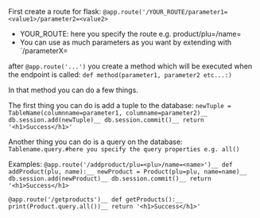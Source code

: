 First create a route for flask:
`@app.route('/YOUR_ROUTE/parameter1=<value1>/parameter2=<value2>`
- YOUR_ROUTE: here you specify the route e.g. product/plu=<plu>/name=<name>
- You can use as much parameters as you want by extending with `/parameterX=<valueX>

after `@app.route('...')` you create a method which will be executed when the endpoint is called:
`def method(parameter1, parameter2 etc...:)`

In that method you can do a few things.

The first thing you can do is add a tuple to the database:
`newTuple = TableName(columnname=parameter1, columname=parameter2)__
db.session.add(newTuple)__
db.session.commit()__
return '<h1>Success</h1>'`

Another thing you can do is a query on the database:
`Tablename.query.#here you specify the query properties e.g. all()`

Examples:
`@app.route('/addproduct/plu=<plu>/name=<name>')__
def addProduct(plu, name):__
    newProduct = Product(plu=plu, name=name)__
    db.session.add(newProduct)__
    db.session.commit()__
    return '<h1>Success</h1>`


`@app.route('/getproducts')__
def getProducts():__
    print(Product.query.all())__
    return '<h1>Success</h1>'`
